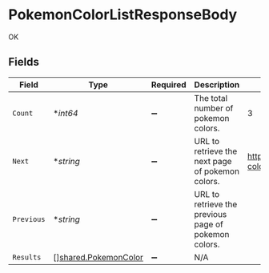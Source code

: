 # PokemonColorListResponseBody

OK


## Fields

| Field                                                               | Type                                                                | Required                                                            | Description                                                         | Example                                                             |
| ------------------------------------------------------------------- | ------------------------------------------------------------------- | ------------------------------------------------------------------- | ------------------------------------------------------------------- | ------------------------------------------------------------------- |
| `Count`                                                             | **int64*                                                            | :heavy_minus_sign:                                                  | The total number of pokemon colors.                                 | 3                                                                   |
| `Next`                                                              | **string*                                                           | :heavy_minus_sign:                                                  | URL to retrieve the next page of pokemon colors.                    | https://pokeapi.co/api/v2/pokemon-color/?offset=20&limit=20         |
| `Previous`                                                          | **string*                                                           | :heavy_minus_sign:                                                  | URL to retrieve the previous page of pokemon colors.                |                                                                     |
| `Results`                                                           | [][shared.PokemonColor](../../../pkg/models/shared/pokemoncolor.md) | :heavy_minus_sign:                                                  | N/A                                                                 |                                                                     |
